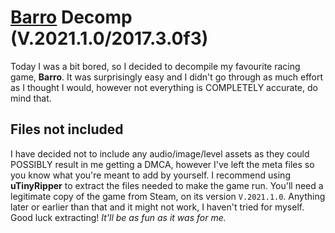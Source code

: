 # [Barro](https://store.steampowered.com/app/618140/Barro/) Decomp (V.2021.1.0/2017.3.0f3)
Today I was a bit bored, so I decided to decompile my favourite racing game, **Barro**.
It was surprisingly easy and I didn't go through as much effort as I thought I would,
however not everything is COMPLETELY accurate, do mind that.

## Files not included
I have decided not to include any audio/image/level assets
as they could POSSIBLY result in me getting a DMCA,
however I've left the meta files so you know what you're meant to add by yourself.
I recommend using **uTinyRipper** to extract the files needed to make the game run.
You'll need a legitimate copy of the game from Steam, on its version `V.2021.1.0`.
Anything later or earlier than that and it might not work, I haven't tried for myself.
Good luck extracting! *It'll be as fun as it was for me.*
